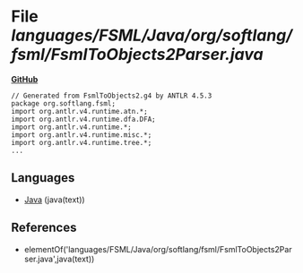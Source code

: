 # File _languages/FSML/Java/org/softlang/fsml/FsmlToObjects2Parser.java_
**[GitHub](https://github.com/softlang/yas/blob/master/languages/FSML/Java/org/softlang/fsml/FsmlToObjects2Parser.java)**
```
// Generated from FsmlToObjects2.g4 by ANTLR 4.5.3
package org.softlang.fsml;
import org.antlr.v4.runtime.atn.*;
import org.antlr.v4.runtime.dfa.DFA;
import org.antlr.v4.runtime.*;
import org.antlr.v4.runtime.misc.*;
import org.antlr.v4.runtime.tree.*;
...
```

## Languages
* [Java](../languages/Java.md) (java(text))

## References
* elementOf('languages/FSML/Java/org/softlang/fsml/FsmlToObjects2Parser.java',java(text))
